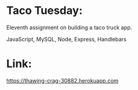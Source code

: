 # Taco Tuesday:

Eleventh assignment on building a taco truck app.


JavaScript, MySQL, Node, Express, Handlebars

# Link:

https://thawing-crag-30882.herokuapp.com


